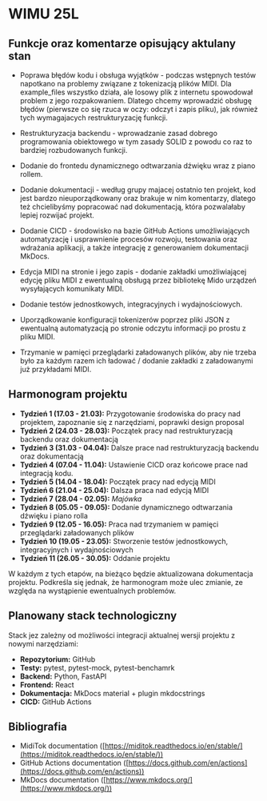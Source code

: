 # WIMU 25L

## Funkcje oraz komentarze opisujący aktulany stan

* Poprawa błędów kodu i obsługa wyjątków - podczas wstępnych testów napotkano na problemy związane z tokenizacją plików MIDI. Dla example_files wszystko działa, ale losowy plik z internetu spowodował problem z jego rozpakowaniem. Dlatego chcemy wprowadzić obsługę błędów (pierwsze co się rzuca w oczy: odczyt i zapis pliku), jak również tych wymagajacych restrukturyzację funkcji. 

* Restrukturyzacja backendu - wprowadzanie zasad dobrego programowania obiektowego w tym zasady SOLID z powodu co raz to bardziej rozbudowanych funkcji.

* Dodanie do frontedu dynamicznego odtwarzania dźwięku wraz z piano rollem.

* Dodanie dokumentacji - według grupy majacej ostatnio ten projekt, kod jest bardzo nieuporządkowany oraz brakuje w nim komentarzy, dlatego też chcielibyśmy popracować nad dokumentacją, która pozwalałaby lepiej rozwijać projekt. 

* Dodanie CICD - środowisko na bazie GitHub Actions umożliwiających automatyzację i usprawnienie procesów rozwoju, testowania oraz wdrażania aplikacji, a także integrację z generowaniem dokumentacji MkDocs.

* Edycja MIDI na stronie i jego zapis - dodanie zakładki umożliwiającej edycję pliku MIDI z ewentualną obsługą przez bibliotekę Mido urządzeń wysyłających komunikaty MIDI. 

* Dodanie testów jednostkowych, integracyjnych i wydajnościowych.

* Uporządkowanie konfiguracji tokenizerów poprzez pliki JSON z ewentualną automatyzacją po stronie odczytu informacji po prostu z pliku MIDI. 

* Trzymanie w pamięci przeglądarki załadowanych plików, aby nie trzeba było za każdym razem ich ładować / dodanie zakładki z załadowanymi już przykładami MIDI.

## Harmonogram projektu

* **Tydzień 1 (17.03 - 21.03):**    Przygotowanie środowiska do pracy nad projektem, zapoznanie się z narzędziami, poprawki design proposal
* **Tydzień 2 (24.03 - 28.03):**    Początek pracy nad restrukturyzacją backendu oraz dokumentacją
* **Tydzień 3 (31.03 - 04.04):**    Dalsze prace nad restrukturyzacją backendu oraz dokumentacją
* **Tydzień 4 (07.04 - 11.04):**    Ustawienie CICD oraz końcowe prace nad integracją kodu. 
* **Tydzień 5 (14.04 - 18.04):**    Początek pracy nad edycją MIDI
* **Tydzień 6 (21.04 - 25.04):**   Dalsza praca nad edycją MIDI
* **Tydzień 7 (28.04 - 02.05):**    *Majówka*
* **Tydzień 8 (05.05 - 09.05):**    Dodanie dynamicznego odtwarzania dźwięku i piano rolla
* **Tydzień 9 (12.05 - 16.05):**    Praca nad trzymaniem w pamięci przeglądarki załadowanych plików
* **Tydzień 10 (19.05 - 23.05):**   Stworzenie testów jednostkowych, integracyjnych i wydajnościowych
* **Tydzień 11 (26.05 - 30.05):**   Oddanie projektu

W każdym z tych etapów, na bieżąco będzie aktualizowana dokumentacja projektu. Podkreśla się jednak, że harmonogram może ulec zmianie, ze względa na wystąpienie ewentualnych problemów. 
## Planowany stack technologiczny
Stack jez zależny od możliwości integracji aktualnej wersji projektu z nowymi narzędziami:

* **Repozytorium:** GitHub
* **Testy:** pytest, pytest-mock, pytest-benchamrk
* **Backend:** Python, FastAPI
* **Frontend:** React
* **Dokumentacja:** MkDocs material + plugin mkdocstrings
* **CICD:** GitHub Actions

## Bibliografia

* MidiTok documentation ([https://miditok.readthedocs.io/en/stable/](https://miditok.readthedocs.io/en/stable/)) 
* GitHub Actions  documentation ([https://docs.github.com/en/actions](https://docs.github.com/en/actions))
* MkDocs documentation ([https://www.mkdocs.org/](https://www.mkdocs.org/))

